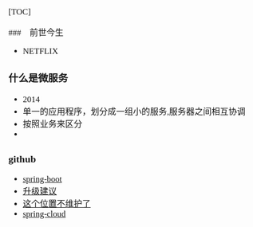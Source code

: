 <span  style="font-family: Simsun,serif; font-size: 17px; ">

[TOC]

###　前世今生

- NETFLIX

### 什么是微服务

- 2014
- 单一的应用程序，划分成一组小的服务,服务器之间相互协调
- 按照业务来区分
- 

### github

- [spring-boot](https://github.com/spring-projects/spring-boot)
- [升级建议](https://github.com/spring-projects/spring-boot/wiki/Spring-Boot-2.0-Migration-Guide)
- [这个位置不维护了](https://github.com/spring-projects/spring-cloud)
- [spring-cloud](https://github.com/spring-cloud)




</span>